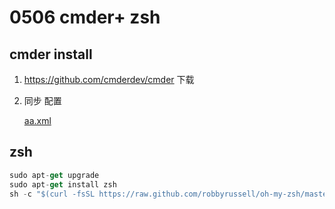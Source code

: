 # 0506 cmder+ zsh

## cmder install

1. https://github.com/cmderdev/cmder 下载
2. 同步 配置 
    
    [aa.xml](0506%20cmder+%20zsh%20786a2b82b318427b8fae4a13cfeab08d/aa.xml)
    

## zsh

```jsx
sudo apt-get upgrade
sudo apt-get install zsh
sh -c "$(curl -fsSL https://raw.github.com/robbyrussell/oh-my-zsh/master/tools/install.sh)"

```
